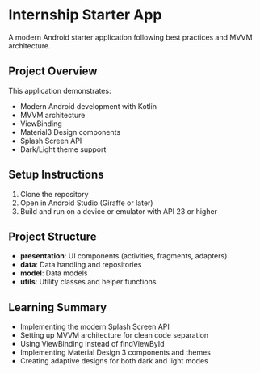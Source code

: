 # Internship Starter App

A modern Android starter application following best practices and MVVM architecture.

## Project Overview

This application demonstrates:
- Modern Android development with Kotlin
- MVVM architecture
- ViewBinding
- Material3 Design components
- Splash Screen API
- Dark/Light theme support

## Setup Instructions

1. Clone the repository
2. Open in Android Studio (Giraffe or later)
3. Build and run on a device or emulator with API 23 or higher

## Project Structure

- **presentation**: UI components (activities, fragments, adapters)
- **data**: Data handling and repositories
- **model**: Data models
- **utils**: Utility classes and helper functions

## Learning Summary

- Implementing the modern Splash Screen API
- Setting up MVVM architecture for clean code separation
- Using ViewBinding instead of findViewById
- Implementing Material Design 3 components and themes
- Creating adaptive designs for both dark and light modes